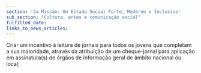 ```yaml
---
section: '2a Missão: Um Estado Social Forte, Moderno e Inclusivo'
sub_section: "Cultura, artes e comunicação social"
fulfilled_date:
links_to_news_articles:
---
```


Criar um incentivo à leitura de jornais para todos os jovens que completam a sua maioridade, através da atribuição de um cheque-jornal para aplicação em assinatura(s) de órgãos de informação geral de âmbito nacional ou local;